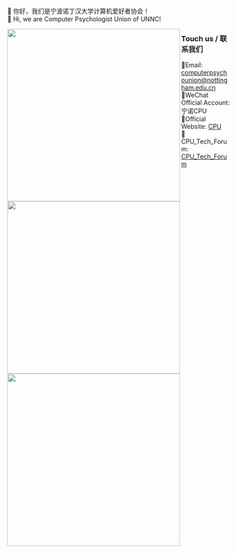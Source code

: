 👋 你好，我们是宁波诺丁汉大学计算机爱好者协会！  
👋 Hi, we are Computer Psychologist Union of UNNC!

<img align="left" width="390" src="https://gist.githubusercontent.com/Pleasurecruise/7161f719beaa843297060a8c5b4b96a2/raw/base.svg">
<img align="left" width="390" src="https://gist.githubusercontent.com/Pleasurecruise/7161f719beaa843297060a8c5b4b96a2/raw/mostused.svg">
<img align="left" width="390" src="https://gist.githubusercontent.com/Pleasurecruise/7161f719beaa843297060a8c5b4b96a2/raw/people.svg">

### Touch us / 联系我们

📮Email: computerpsychounion@nottingham.edu.cn  
📱WeChat Official Account: 宁诺CPU  
💬Official Website: [CPU](https://comppsyunion.github.io/.github/)  
📌CPU_Tech_Forum: [CPU_Tech_Forum](https://comppsyunion.github.io/CPU_Tech_Forum/)